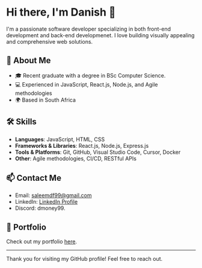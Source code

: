 
# Hi there, I'm Danish 👋

I'm a passionate software developer specializing in both front-end development and back-end developmenet. I love building visually appealing and comprehensive web solutions. 

## 🚀 About Me

- 🎓 Recent graduate with a degree in BSc Computer Science.
- 💻 Experienced in JavaScript, React.js, Node.js, and Agile methodologies
- 🌍 Based in South Africa

## 🛠️ Skills

- **Languages**: JavaScript, HTML, CSS
- **Frameworks & Libraries**: React.js, Node.js, Express.js
- **Tools & Platforms**: Git, GitHub, Visual Studio Code, Cursor, Docker
- **Other**: Agile methodologies, CI/CD, RESTful APIs

## 📫 Contact Me

- Email: saleemdf99@gmail.com
- LinkedIn: [LinkedIn Profile](https://linkedin.com/in/danishsaleemx)
- Discord: dmoney99.

## 🎨 Portfolio

Check out my portfolio [here](https://www.danishsaleem.dev).

---

Thank you for visiting my GitHub profile! Feel free to reach out.
